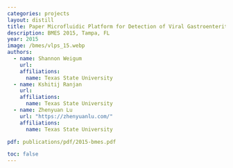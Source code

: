 ```yaml
---
categories: projects
layout: distill
title: Paper Microfluidic Platform for Detection of Viral Gastroenteritis
description: BMES 2015, Tampa, FL
year: 2015
image: /bmes/vlps_15.webp
authors:
  - name: Shannon Weigum
    url:
    affiliations:
      name: Texas State University
  - name: Kshitij Ranjan
    url:
    affiliations:
      name: Texas State University
  - name: Zhenyuan Lu
    url: "https://zhenyuanlu.com/"
    affiliations:
      name: Texas State University

pdf: publications/pdf/2015-bmes.pdf

toc: false
---
```


